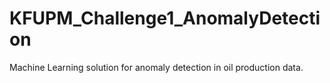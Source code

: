 # KFUPM_Challenge1_AnomalyDetection
Machine Learning solution for anomaly detection in oil production data.

